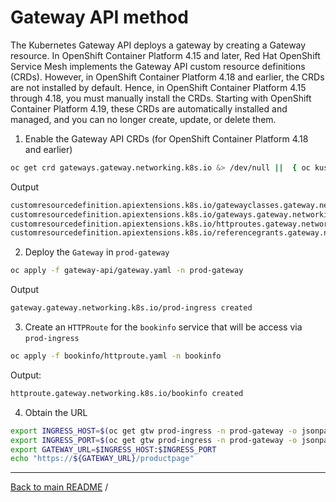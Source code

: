 # Gateway API method

The Kubernetes Gateway API deploys a gateway by creating a Gateway resource. In OpenShift Container Platform 4.15 and later, Red Hat OpenShift Service Mesh implements the Gateway API custom resource definitions (CRDs). However, in OpenShift Container Platform 4.18 and earlier, the CRDs are not installed by default. Hence, in OpenShift Container Platform 4.15 through 4.18, you must manually install the CRDs. Starting with OpenShift Container Platform 4.19, these CRDs are automatically installed and managed, and you can no longer create, update, or delete them.

1. Enable the Gateway API CRDs (for OpenShift Container Platform 4.18 and earlier)

```bash
oc get crd gateways.gateway.networking.k8s.io &> /dev/null ||  { oc kustomize "github.com/kubernetes-sigs/gateway-api/config/crd?ref=v1.0.0" | oc apply -f -; }
```

Output
```bash
customresourcedefinition.apiextensions.k8s.io/gatewayclasses.gateway.networking.k8s.io created
customresourcedefinition.apiextensions.k8s.io/gateways.gateway.networking.k8s.io created
customresourcedefinition.apiextensions.k8s.io/httproutes.gateway.networking.k8s.io created
customresourcedefinition.apiextensions.k8s.io/referencegrants.gateway.networking.k8s.io created
```

2. Deploy the `Gateway` in `prod-gateway`

```bash
oc apply -f gateway-api/gateway.yaml -n prod-gateway 
```

Output
```bash
gateway.gateway.networking.k8s.io/prod-ingress created
```

3. Create an `HTTPRoute` for the `bookinfo` service that will be access via `prod-ingress`

```bash
oc apply -f bookinfo/httproute.yaml -n bookinfo  
```

Output:
```bash
httproute.gateway.networking.k8s.io/bookinfo created
```

4. Obtain the URL

```bash
export INGRESS_HOST=$(oc get gtw prod-ingress -n prod-gateway -o jsonpath='{.status.addresses[0].value}')
export INGRESS_PORT=$(oc get gtw prod-ingress -n prod-gateway -o jsonpath='{.spec.listeners[?(@.name=="http")].port}')
export GATEWAY_URL=$INGRESS_HOST:$INGRESS_PORT
echo "https://${GATEWAY_URL}/productpage"
```
---

[Back to main README](/README.md) /
